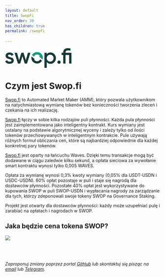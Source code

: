 ```yaml
---
layout: default
title: SwopFi
nav_order: 30
has_children: true
permalink: /swopfi

---
```


![swop-logo](/images/swop-logo.svg)

# Czym jest Swop.fi

[Swop.fi](https://swop.fi) to Automated Market Maker (AMM), który pozwala użytkownikom na natychmiastową wymianę tokenów bez konieczności tworzenia zleceń i czekania na ich realizację.

[Swop.fi](https://swop.fi) łączy w sobie kilka rodzajów puli płynności. Każda pula płynności jest zaimplementowana jako inteligentny kontrakt. Kurs wymiany jest ustalany na podstawie algorytmicznej wyceny i zależy tylko od ilości tokenów przechowywanych w inteligentnym kontrakcie. Pule używają różnych formuł obliczania cen, które są najbardziej odpowiednie dla każdej konkretnej pary tokenów.

[Swop.fi](https://swop.fi) jest oparty na łańcuchu Waves. Dzięki temu transakcje mogą być dodawane w ciągu zaledwie kilku sekund, a opłata sieciowa za wywołanie smart kontraktu wynosi tylko 0,005 WAVES.

Opłata za wymianę wynosi 0,3% kwoty wymiany (0,05% dla USDT-USDN i USDC-USDN). 60% opłat pozostaje w puli i staje się nagrodą dla dostawców płynności. Pozostałe 40% opłat jest wykorzystywane do kupowania SWOP w puli SWOP-USDN i wypłacania nagrody za zarządzanie dla tych, którzy zdeponowali swoje tokeny SWOP na Governance Staking.

Projekt jest otwarty dla dostawców płynności: każdy może uzupełniać pulę i zarabiać na opłatach i nagrodach w SWOP.

## Jaka będzie cena tokena SWOP?

![](01_swop-price.png)

\
\
\
*Zaproponuj zmiany poprzez portal [GitHub](https://github.com/wxpl/wxpl.github.io) lub skontaktuj się pisząc na [email](mailto:contact@wxpl.club) lub [Telegram](https://t.me/waves_polska).*
